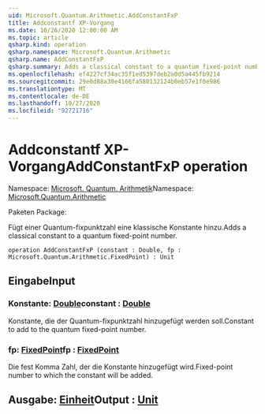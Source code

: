 ```yaml
---
uid: Microsoft.Quantum.Arithmetic.AddConstantFxP
title: Addconstantf XP-Vorgang
ms.date: 10/26/2020 12:00:00 AM
ms.topic: article
qsharp.kind: operation
qsharp.namespace: Microsoft.Quantum.Arithmetic
qsharp.name: AddConstantFxP
qsharp.summary: Adds a classical constant to a quantum fixed-point number.
ms.openlocfilehash: ef4227cf34ac35f1ed5397deb2a0d5a445fb9214
ms.sourcegitcommit: 29e0d88a30e4166fa580132124b0eb57e1f0e986
ms.translationtype: MT
ms.contentlocale: de-DE
ms.lasthandoff: 10/27/2020
ms.locfileid: "92721716"
---
```

# <a name="addconstantfxp-operation"></a><span data-ttu-id="d353c-102">Addconstantf XP-Vorgang</span><span class="sxs-lookup"><span data-stu-id="d353c-102">AddConstantFxP operation</span></span>

<span data-ttu-id="d353c-103">Namespace: [Microsoft. Quantum. Arithmetik](xref:Microsoft.Quantum.Arithmetic)</span><span class="sxs-lookup"><span data-stu-id="d353c-103">Namespace: [Microsoft.Quantum.Arithmetic](xref:Microsoft.Quantum.Arithmetic)</span></span>

<span data-ttu-id="d353c-104">Paketen [](https://nuget.org/packages/)</span><span class="sxs-lookup"><span data-stu-id="d353c-104">Package: [](https://nuget.org/packages/)</span></span>


<span data-ttu-id="d353c-105">Fügt einer Quantum-fixpunktzahl eine klassische Konstante hinzu.</span><span class="sxs-lookup"><span data-stu-id="d353c-105">Adds a classical constant to a quantum fixed-point number.</span></span>

```qsharp
operation AddConstantFxP (constant : Double, fp : Microsoft.Quantum.Arithmetic.FixedPoint) : Unit
```


## <a name="input"></a><span data-ttu-id="d353c-106">Eingabe</span><span class="sxs-lookup"><span data-stu-id="d353c-106">Input</span></span>

### <a name="constant--double"></a><span data-ttu-id="d353c-107">Konstante: [Double](xref:microsoft.quantum.lang-ref.double)</span><span class="sxs-lookup"><span data-stu-id="d353c-107">constant : [Double](xref:microsoft.quantum.lang-ref.double)</span></span>

<span data-ttu-id="d353c-108">Konstante, die der Quantum-fixpunktzahl hinzugefügt werden soll.</span><span class="sxs-lookup"><span data-stu-id="d353c-108">Constant to add to the quantum fixed-point number.</span></span>


### <a name="fp--fixedpoint"></a><span data-ttu-id="d353c-109">fp: [FixedPoint](xref:Microsoft.Quantum.Arithmetic.FixedPoint)</span><span class="sxs-lookup"><span data-stu-id="d353c-109">fp : [FixedPoint](xref:Microsoft.Quantum.Arithmetic.FixedPoint)</span></span>

<span data-ttu-id="d353c-110">Die fest Komma Zahl, der die Konstante hinzugefügt wird.</span><span class="sxs-lookup"><span data-stu-id="d353c-110">Fixed-point number to which the constant will be added.</span></span>



## <a name="output--unit"></a><span data-ttu-id="d353c-111">Ausgabe: [Einheit](xref:microsoft.quantum.lang-ref.unit)</span><span class="sxs-lookup"><span data-stu-id="d353c-111">Output : [Unit](xref:microsoft.quantum.lang-ref.unit)</span></span>

